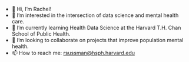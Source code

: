 - 👋 Hi, I’m Rachel!
- 👀 I’m interested in the intersection of data science and mental health care.
- 🌱 I’m currently learning Health Data Science at the Harvard T.H. Chan School of Public Health.
- 💞️ I’m looking to collaborate on projects that improve population mental health.
- 📫 How to reach me: rsussman@hsph.harvard.edu
